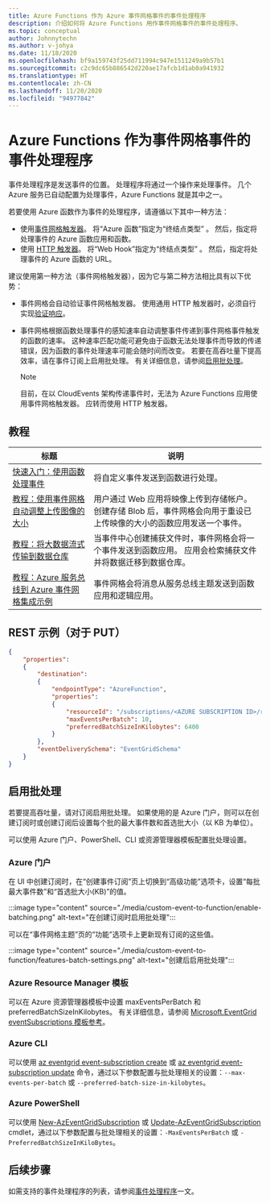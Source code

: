 ```yaml
---
title: Azure Functions 作为 Azure 事件网格事件的事件处理程序
description: 介绍如何将 Azure Functions 用作事件网格事件的事件处理程序。
ms.topic: conceptual
author: Johnnytechn
ms.author: v-johya
ms.date: 11/18/2020
ms.openlocfilehash: bf9a159743f25dd711994c947e1511249a9b57b1
ms.sourcegitcommit: c2c9dc65b886542d220ae17afcb1d1ab0a941932
ms.translationtype: HT
ms.contentlocale: zh-CN
ms.lasthandoff: 11/20/2020
ms.locfileid: "94977842"
---
```

# <a name="azure-function-as-an-event-handler-for-event-grid-events"></a>Azure Functions 作为事件网格事件的事件处理程序

事件处理程序是发送事件的位置。 处理程序将通过一个操作来处理事件。 几个 Azure 服务已自动配置为处理事件，Azure Functions 就是其中之一。 


若要使用 Azure 函数作为事件的处理程序，请遵循以下其中一种方法： 

-   使用[事件网格触发器](../azure-functions/functions-bindings-event-grid-trigger.md)。  将“Azure 函数”指定为“终结点类型” 。 然后，指定将处理事件的 Azure 函数应用和函数。 
-   使用 [HTTP 触发器](../azure-functions/functions-bindings-http-webhook.md)。  将“Web Hook”指定为“终结点类型” 。 然后，指定将处理事件的 Azure 函数的 URL。 

建议使用第一种方法（事件网格触发器），因为它与第二种方法相比具有以下优势：
-   事件网格会自动验证事件网格触发器。 使用通用 HTTP 触发器时，必须自行实现[验证响应](webhook-event-delivery.md)。
-   事件网格根据函数处理事件的感知速率自动调整事件传递到事件网格事件触发的函数的速率。 这种速率匹配功能可避免由于函数无法处理事件而导致的传递错误，因为函数的事件处理速率可能会随时间而改变。 若要在高吞吐量下提高效率，请在事件订阅上启用批处理。 有关详细信息，请参阅[启用批处理](#enable-batching)。

    > [!NOTE]
    > 目前，在以 CloudEvents 架构传递事件时，无法为 Azure Functions 应用使用事件网格触发器。 应转而使用 HTTP 触发器。

## <a name="tutorials"></a>教程

|标题  |说明  |
|---------|---------|
| [快速入门：使用函数处理事件](custom-event-to-function.md) | 将自定义事件发送到函数进行处理。 |
| [教程：使用事件网格自动调整上传图像的大小](resize-images-on-storage-blob-upload-event.md) | 用户通过 Web 应用将映像上传到存储帐户。 创建存储 Blob 后，事件网格会向用于重设已上传映像的大小的函数应用发送一个事件。 |
| [教程：将大数据流式传输到数据仓库](event-grid-event-hubs-integration.md) | 当事件中心创建捕获文件时，事件网格会将一个事件发送到函数应用。 应用会检索捕获文件并将数据迁移到数据仓库。 |
| [教程：Azure 服务总线到 Azure 事件网格集成示例](../service-bus-messaging/service-bus-to-event-grid-integration-example.md?toc=%2fazure%2fevent-grid%2ftoc.json) | 事件网格会将消息从服务总线主题发送到函数应用和逻辑应用。 |

## <a name="rest-example-for-put"></a>REST 示例（对于 PUT）

```json
{
    "properties": 
    {
        "destination": 
        {
            "endpointType": "AzureFunction",
            "properties": 
            {
                "resourceId": "/subscriptions/<AZURE SUBSCRIPTION ID>/resourceGroups/<RESOURCE GROUP NAME>/providers/Microsoft.Web/sites/<FUNCTION APP NAME>/functions/<FUNCTION NAME>",
                "maxEventsPerBatch": 10,
                "preferredBatchSizeInKilobytes": 6400
            }
        },
        "eventDeliverySchema": "EventGridSchema"
    }
}
```

## <a name="enable-batching"></a>启用批处理
若要提高吞吐量，请对订阅启用批处理。 如果使用的是 Azure 门户，则可以在创建订阅时或创建订阅后设置每个批的最大事件数和首选批大小（以 KB 为单位）。 

可以使用 Azure 门户、PowerShell、CLI 或资源管理器模板配置批处理设置。 

### <a name="azure-portal"></a>Azure 门户
在 UI 中创建订阅时，在“创建事件订阅”页上切换到“高级功能”选项卡，设置“每批最大事件数”和“首选批大小(KB)”的值。 
    
:::image type="content" source="./media/custom-event-to-function/enable-batching.png" alt-text="在创建订阅时启用批处理":::

可以在“事件网格主题”页的“功能”选项卡上更新现有订阅的这些值。 

:::image type="content" source="./media/custom-event-to-function/features-batch-settings.png" alt-text="创建后启用批处理":::

### <a name="azure-resource-manager-template"></a>Azure Resource Manager 模板
可以在 Azure 资源管理器模板中设置 maxEventsPerBatch 和 preferredBatchSizeInKilobytes。 有关详细信息，请参阅 [Microsoft.EventGrid eventSubscriptions 模板参考](https://docs.microsoft.com/azure/templates/microsoft.eventgrid/eventsubscriptions)。

### <a name="azure-cli"></a>Azure CLI
可以使用 [az eventgrid event-subscription create](https://docs.microsoft.com/cli/azure/eventgrid/event-subscription?view=azure-cli-latest#az_eventgrid_event_subscription_create&preserve-view=true) 或 [az eventgrid event-subscription update](https://docs.microsoft.com/cli/azure/eventgrid/event-subscription?view=azure-cli-latest#az_eventgrid_event_subscription_update&preserve-view=true) 命令，通过以下参数配置与批处理相关的设置：`--max-events-per-batch` 或 `--preferred-batch-size-in-kilobytes`。

### <a name="azure-powershell"></a>Azure PowerShell
可以使用 [New-AzEventGridSubscription](https://docs.microsoft.com/powershell/module/az.eventgrid/new-azeventgridsubscription)  或 [Update-AzEventGridSubscription](https://docs.microsoft.com/powershell/module/az.eventgrid/update-azeventgridsubscription) cmdlet，通过以下参数配置与批处理相关的设置：`-MaxEventsPerBatch` 或 `-PreferredBatchSizeInKiloBytes`。

## <a name="next-steps"></a>后续步骤
如需支持的事件处理程序的列表，请参阅[事件处理程序](event-handlers.md)一文。

